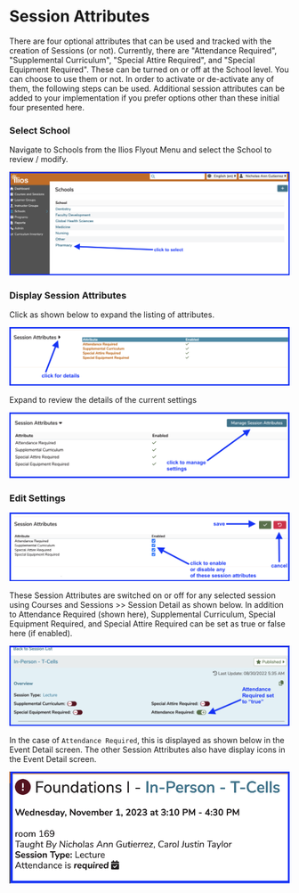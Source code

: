# Session Attributes

There are four optional attributes that can be used and tracked with the creation of Sessions (or not). Currently, there are "Attendance Required", "Supplemental Curriculum", "Special Attire Required", and "Special Equipment Required". These can be turned on or off at the School level. You can choose to use them or not. In order to activate or de-activate any of them, the following steps can be used. Additional session attributes can be added to your implementation if you prefer options other than these initial four presented here.

### Select School

Navigate to Schools from the Ilios Flyout Menu and select the School to review / modify.

![select school](../images/schools/session_attributes/select_school.png)

### Display Session Attributes

Click as shown below to expand the listing of attributes.

![display attributes](../images/schools/session_attributes/display_attributes.png)
    
Expand to review the details of the current settings

![manage settings](../images/schools/session_attributes/click_to_manage.png)

### Edit Settings

![edit settings](../images/schools/session_attributes/edit_settings.png)

These Session Attributes are switched on or off for any selected session using Courses and Sessions >> Session Detail as shown below. In addition to Attendance Required (shown here), Supplemental Curriculum, Special Equipment Required, and Special Attire Required can be set as true or false here (if enabled).

![switch on / off](../images/schools/session_attributes/switch_on_or_off.png)

In the case of `Attendance Required`, this is displayed as shown below in the Event Detail screen. The other Session Attributes also have display icons in the Event Detail screen.

![attendance required](../images/schools/session_attributes/attendance_required.png)
